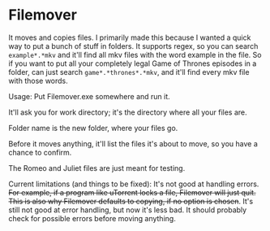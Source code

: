 # Filemover
It moves and copies files. I primarily made this because I wanted a quick way to put a bunch of stuff in folders.
It supports regex, so you can search ``` example*.*mkv ``` and it'll find all mkv files with the word example in the file. So if you want to put all your completely legal Game of Thrones episodes in a folder, can just search ``` game*.*thrones*.*mkv ```, and it'll find every mkv file with those words.

Usage:
Put Filemover.exe somewhere and run it.

It'll ask you for work directory; it's the directory where all your files are.

Folder name is the new folder, where your files go. 

Before it moves anything, it'll list the files it's about to move, so you have a chance to confirm.


The Romeo and Juliet files are just meant for testing.


Current limitations (and things to be fixed):
It's not good at handling errors. ~~For example, if a program like uTorrent locks a file, Filemover will just quit. This is also why Filemover defaults to copying, if no option is chosen~~. It's still not good at error handling, but now it's less bad.
It should probably check for possible errors before moving anything.
